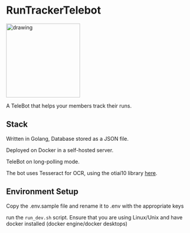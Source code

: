 # RunTrackerTelebot

<img src="https://github.com/yAOwzers/RunTrackerTelebot/assets/57039314/416ade30-d4cc-4837-bfed-ad5dd18a9b8a" alt="drawing" width="200"/>

A TeleBot that helps your members track their runs.

## Stack

Written in Golang, Database stored as a JSON file.

Deployed on Docker in a self-hosted server. 

TeleBot on long-polling mode.

The bot uses Tesseract for OCR, using the otiai10 library [here](https://github.com/otiai10/gosseract).

## Environment Setup

Copy the .env.sample file and rename it to .env with the appropriate keys

run the `run_dev.sh` script. Ensure that you are using Linux/Unix and have docker installed (docker engine/docker desktops)
